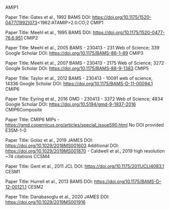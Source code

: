 AMIP1

Paper Title: Gates et al., 1992 BAMS
DOI: https://doi.org/10.1175/1520-0477(1992)073<1962:ATAMIP>2.0.CO;2
CMIP1

Paper Title: Meehl et al., 1995 BAMS
DOI: https://doi.org/10.1175/1520-0477-76.6.951
CMIP2

Paper Title: Meehl et al., 2005 BAMS - 230413 - 231 Web of Science; 339 Google Scholar
DOI: https://doi.org/10.1175/BAMS-86-1-89
CMIP3

Paper Title: Meehl et al., 2007 BAMS - 230413 - 2175 Web of Science; 3272 Google Scholar
DOI: https://doi.org/10.1175/BAMS-88-9-1383
CMIP5

Paper Title: Taylor et al., 2012 BAMS - 230413 - 10091 web of science, 14336 Google Scholar
DOI: https://doi.org/10.1175/BAMS-D-11-00094.1
CMIP6

Paper Title: Eyring et al., 2016 GMD - 230413 - 3372 Web of Science; 4834 Google Scholar
DOI: https://doi.org/10.5194/gmd-9-1937-2016
CMIP6Composite

Paper Title: CMIP6 MIPs - https://gmd.copernicus.org/articles/special_issue590.html
No DOI provided
E3SM-1-0

Paper Title: Golaz et al., 2019 JAMES
DOI: https://doi.org/10.1029/2018MS001603
Additional DOI: https://doi.org/10.1029/2019MS001870 - Caldwell et al., 2019 high resolution ~74 citations
CCSM4

Paper Title: Gent et al., 2011 JCL
DOI: https://doi.org/10.1175/2011JCLI4083.1
CESM1

Paper Title: Hurrell et al., 2013 BAMS
DOI: https://doi.org/10.1175/BAMS-D-12-00121.1
CESM2

Paper Title: Danabasoglu et al., 2020 JAMES
DOI: https://doi.org/10.1029/2019MS001916
